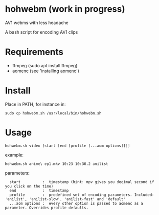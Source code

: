 # hohwebm (work in progress)
AV1 webms with less headache

A bash script for encoding AV1 clips

# Requirements
- ffmpeg (sudo apt install ffmpeg)
- aomenc (see 'installing aomenc')

# Install

Place in PATH, for instance in:
```
sudo cp hohwebm.sh /usr/local/bin/hohwebm.sh
```

# Usage

```
hohwebm.sh video [start [end [profile [...aom options]]]]
```
example:  
```
hohwebm.sh anime\ ep1.mkv 10:23 10:30.2 anilist
```

parameters:  
```
  start          :  timestamp (hint: mpv gives you decimal second if you click on the time)
  end            :  timestamp
  profile        :  predefined set of encoding parameters. Included: 'anilist', 'anilist-slow', 'anilist-fast' and 'default'
  ...aom options :  every other option is passed to aomenc as a parameter. Overrides profile defaults.
```
